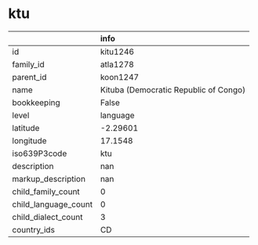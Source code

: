 # ktu
|                      | info                                  |
|:---------------------|:--------------------------------------|
| id                   | kitu1246                              |
| family_id            | atla1278                              |
| parent_id            | koon1247                              |
| name                 | Kituba (Democratic Republic of Congo) |
| bookkeeping          | False                                 |
| level                | language                              |
| latitude             | -2.29601                              |
| longitude            | 17.1548                               |
| iso639P3code         | ktu                                   |
| description          | nan                                   |
| markup_description   | nan                                   |
| child_family_count   | 0                                     |
| child_language_count | 0                                     |
| child_dialect_count  | 3                                     |
| country_ids          | CD                                    |